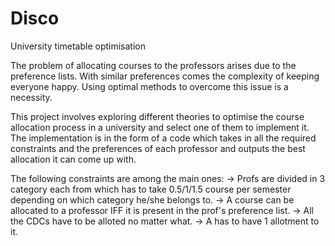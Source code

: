 # Disco
University timetable optimisation 

The problem of allocating courses to the professors arises due to the preference lists. With similar preferences comes the complexity of keeping everyone happy. Using optimal methods to overcome this issue is a necessity.

This project involves exploring different theories to optimise the course allocation process in a university and select one of them to implement it. The implementation is in the form of a code which takes in all the required constraints and the preferences of each professor and outputs the best allocation it can come up with.

The following constraints are among the main ones: 
  -> Profs are divided in 3 category each from which has to take 0.5/1/1.5 course per semester depending on which category he/she belongs to.
  -> A course can be allocated to a professor IFF it is present in the prof's preference list.
  -> All the CDCs have to be alloted no matter what.
  -> A has to have 1 allotment to it.
